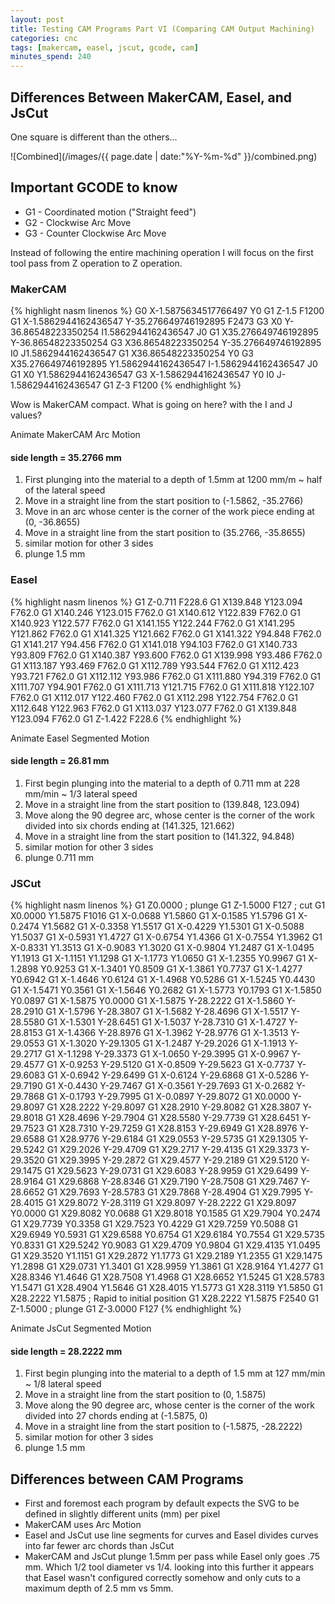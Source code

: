 ```yaml
---
layout: post
title: Testing CAM Programs Part VI (Comparing CAM Output Machining)
categories: cnc
tags: [makercam, easel, jscut, gcode, cam]
minutes_spend: 240
---
```

<script type="text/javascript" src="/images/{{ page.date | date:"%Y-%m-%d" }}/arc-motion.js"></script>

## Differences Between MakerCAM, Easel, and JsCut
One square is different than the others...

![Combined](/images/{{ page.date | date:"%Y-%m-%d" }}/combined.png)

## Important GCODE to know

* G1 - Coordinated motion ("Straight feed")
* G2 - Clockwise Arc Move
* G3 - Counter Clockwise Arc Move

Instead of following the entire machining operation I will focus on the first tool pass from Z operation to Z operation.

### MakerCAM
{% highlight nasm linenos %}
G0 X-1.5875634517766497 Y0
G1 Z-1.5 F1200
G1 X-1.5862944162436547 Y-35.276649746192895 F2473
G3 X0 Y-36.86548223350254 I1.5862944162436547 J0
G1 X35.276649746192895 Y-36.86548223350254
G3 X36.86548223350254 Y-35.276649746192895 I0 J1.5862944162436547
G1 X36.86548223350254 Y0
G3 X35.276649746192895 Y1.5862944162436547 I-1.5862944162436547 J0
G1 X0 Y1.5862944162436547
G3 X-1.5862944162436547 Y0 I0 J-1.5862944162436547
G1 Z-3 F1200
{% endhighlight %}

Wow is MakerCAM compact. What is going on here? with the I and J values? 

<a onClick="arcMotion('arcMotion')">Animate MakerCAM Arc Motion</a>

<div id="arcMotion" class="paper"></div>
<script type="text/javascript">arcMotion('arcMotion');</script>

#### side length = 35.2766 mm

1. First plunging into the material to a depth of 1.5mm at 1200 mm/m ~ half of the lateral speed 
2. Move in a straight line from the start position to (-1.5862, -35.2766)
3. Move in an arc whose center is the corner of the work piece ending at (0, -36.8655)
4. Move in a straight line from the start position to (35.2766, -35.8655)
5. similar motion for other 3 sides
6. plunge 1.5 mm

### Easel
{% highlight nasm linenos %}
G1 Z-0.711 F228.6
G1 X139.848 Y123.094 F762.0
G1 X140.246 Y123.015 F762.0
G1 X140.612 Y122.839 F762.0
G1 X140.923 Y122.577 F762.0
G1 X141.155 Y122.244 F762.0
G1 X141.295 Y121.862 F762.0
G1 X141.325 Y121.662 F762.0
G1 X141.322 Y94.848 F762.0
G1 X141.217 Y94.456 F762.0
G1 X141.018 Y94.103 F762.0
G1 X140.733 Y93.809 F762.0
G1 X140.387 Y93.600 F762.0
G1 X139.998 Y93.486 F762.0
G1 X113.187 Y93.469 F762.0
G1 X112.789 Y93.544 F762.0
G1 X112.423 Y93.721 F762.0
G1 X112.112 Y93.986 F762.0
G1 X111.880 Y94.319 F762.0
G1 X111.707 Y94.901 F762.0
G1 X111.713 Y121.715 F762.0
G1 X111.818 Y122.107 F762.0
G1 X112.017 Y122.460 F762.0
G1 X112.298 Y122.754 F762.0
G1 X112.648 Y122.963 F762.0
G1 X113.037 Y123.077 F762.0
G1 X139.848 Y123.094 F762.0
G1 Z-1.422 F228.6
{% endhighlight %}

<a onClick="segmentMotion('easelSegments', 6)">Animate Easel Segmented Motion</a>

<div id="easelSegments" class="paper"></div>

<script type="text/javascript">-segmentMotion('easelSegments', 6);</script>

#### side length = 26.81 mm

1. First begin plunging into the material to a depth of 0.711 mm at 228 mm/min ~ 1/3 lateral speed 
2. Move in a straight line from the start position to (139.848, 123.094)
3. Move along the 90 degree arc, whose center is the corner of the work divided into six chords ending at (141.325, 121.662)
4. Move in a straight line from the start position to (141.322, 94.848)
5. similar motion for other 3 sides
6. plunge 0.711 mm

### JSCut
{% highlight nasm linenos %}
G1 Z0.0000
; plunge
G1 Z-1.5000 F127
; cut
G1 X0.0000 Y1.5875 F1016
G1 X-0.0688 Y1.5860
G1 X-0.1585 Y1.5796
G1 X-0.2474 Y1.5682
G1 X-0.3358 Y1.5517
G1 X-0.4229 Y1.5301
G1 X-0.5088 Y1.5037
G1 X-0.5931 Y1.4727
G1 X-0.6754 Y1.4366
G1 X-0.7554 Y1.3962
G1 X-0.8331 Y1.3513
G1 X-0.9083 Y1.3020
G1 X-0.9804 Y1.2487
G1 X-1.0495 Y1.1913
G1 X-1.1151 Y1.1298
G1 X-1.1773 Y1.0650
G1 X-1.2355 Y0.9967
G1 X-1.2898 Y0.9253
G1 X-1.3401 Y0.8509
G1 X-1.3861 Y0.7737
G1 X-1.4277 Y0.6942
G1 X-1.4646 Y0.6124
G1 X-1.4968 Y0.5286
G1 X-1.5245 Y0.4430
G1 X-1.5471 Y0.3561
G1 X-1.5646 Y0.2682
G1 X-1.5773 Y0.1793
G1 X-1.5850 Y0.0897
G1 X-1.5875 Y0.0000
G1 X-1.5875 Y-28.2222
G1 X-1.5860 Y-28.2910
G1 X-1.5796 Y-28.3807
G1 X-1.5682 Y-28.4696
G1 X-1.5517 Y-28.5580
G1 X-1.5301 Y-28.6451
G1 X-1.5037 Y-28.7310
G1 X-1.4727 Y-28.8153
G1 X-1.4366 Y-28.8976
G1 X-1.3962 Y-28.9776
G1 X-1.3513 Y-29.0553
G1 X-1.3020 Y-29.1305
G1 X-1.2487 Y-29.2026
G1 X-1.1913 Y-29.2717
G1 X-1.1298 Y-29.3373
G1 X-1.0650 Y-29.3995
G1 X-0.9967 Y-29.4577
G1 X-0.9253 Y-29.5120
G1 X-0.8509 Y-29.5623
G1 X-0.7737 Y-29.6083
G1 X-0.6942 Y-29.6499
G1 X-0.6124 Y-29.6868
G1 X-0.5286 Y-29.7190
G1 X-0.4430 Y-29.7467
G1 X-0.3561 Y-29.7693
G1 X-0.2682 Y-29.7868
G1 X-0.1793 Y-29.7995
G1 X-0.0897 Y-29.8072
G1 X0.0000 Y-29.8097
G1 X28.2222 Y-29.8097
G1 X28.2910 Y-29.8082
G1 X28.3807 Y-29.8018
G1 X28.4696 Y-29.7904
G1 X28.5580 Y-29.7739
G1 X28.6451 Y-29.7523
G1 X28.7310 Y-29.7259
G1 X28.8153 Y-29.6949
G1 X28.8976 Y-29.6588
G1 X28.9776 Y-29.6184
G1 X29.0553 Y-29.5735
G1 X29.1305 Y-29.5242
G1 X29.2026 Y-29.4709
G1 X29.2717 Y-29.4135
G1 X29.3373 Y-29.3520
G1 X29.3995 Y-29.2872
G1 X29.4577 Y-29.2189
G1 X29.5120 Y-29.1475
G1 X29.5623 Y-29.0731
G1 X29.6083 Y-28.9959
G1 X29.6499 Y-28.9164
G1 X29.6868 Y-28.8346
G1 X29.7190 Y-28.7508
G1 X29.7467 Y-28.6652
G1 X29.7693 Y-28.5783
G1 X29.7868 Y-28.4904
G1 X29.7995 Y-28.4015
G1 X29.8072 Y-28.3119
G1 X29.8097 Y-28.2222
G1 X29.8097 Y0.0000
G1 X29.8082 Y0.0688
G1 X29.8018 Y0.1585
G1 X29.7904 Y0.2474
G1 X29.7739 Y0.3358
G1 X29.7523 Y0.4229
G1 X29.7259 Y0.5088
G1 X29.6949 Y0.5931
G1 X29.6588 Y0.6754
G1 X29.6184 Y0.7554
G1 X29.5735 Y0.8331
G1 X29.5242 Y0.9083
G1 X29.4709 Y0.9804
G1 X29.4135 Y1.0495
G1 X29.3520 Y1.1151
G1 X29.2872 Y1.1773
G1 X29.2189 Y1.2355
G1 X29.1475 Y1.2898
G1 X29.0731 Y1.3401
G1 X28.9959 Y1.3861
G1 X28.9164 Y1.4277
G1 X28.8346 Y1.4646
G1 X28.7508 Y1.4968
G1 X28.6652 Y1.5245
G1 X28.5783 Y1.5471
G1 X28.4904 Y1.5646
G1 X28.4015 Y1.5773
G1 X28.3119 Y1.5850
G1 X28.2222 Y1.5875
; Rapid to initial position
G1 X28.2222 Y1.5875 F2540
G1 Z-1.5000
; plunge
G1 Z-3.0000 F127
{% endhighlight %}

<a onClick="segmentMotion('jsCutSegments', 27)">Animate JsCut Segmented Motion</a>


<div id="jsCutSegments" class="paper"></div>

<script type="text/javascript">-segmentMotion('jsCutSegments', 27);</script>

#### side length = 28.2222 mm

1. First begin plunging into the material to a depth of 1.5 mm at 127 mm/min ~ 1/8 lateral speed
2. Move in a straight line from the start position to (0, 1.5875)
3. Move along the 90 degree arc, whose center is the corner of the work divided into 27 chords ending at (-1.5875, 0)
4. Move in a straight line from the start position to (-1.5875, -28.2222)
5. similar motion for other 3 sides
6. plunge 1.5 mm

## Differences between CAM Programs
* First and foremost each program by default expects the SVG to be defined in slightly different units (mm) per pixel
* MakerCAM uses Arc Motion
* Easel and JsCut use line segments for curves and Easel divides curves into far fewer arc chords than JsCut
* MakerCAM and JsCut plunge 1.5mm per pass while Easel only goes .75 mm. Which 1/2 tool diameter vs 1/4. looking into this further it appears that Easel wasn't configured correctly somehow and only cuts to a maximum depth of 2.5 mm vs 5mm.
